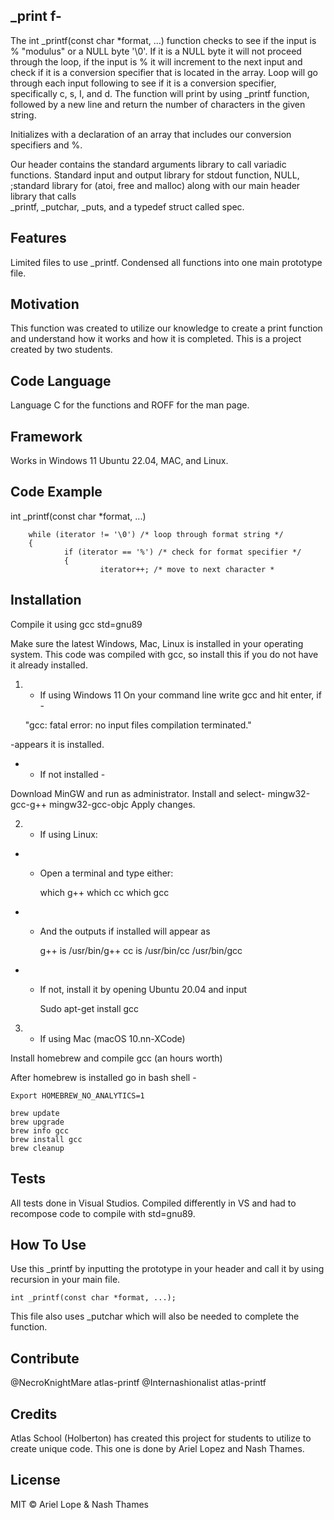 ## _print f- 

The int _printf(const char *format, ...) function checks to see if the input is  % "modulus" or a NULL byte '\0'. If it is a NULL byte it will not proceed through the loop, if the input is % it will increment to the next input and check if it is a conversion specifier that is located in the array. Loop will go through each input following to see if it is a conversion specifier, specifically c, s, I, and d. The function will print by using _printf function, followed by a new line and return the number of characters in the given string.

Initializes with a declaration of an array that includes our conversion specifiers and %.

Our header contains the standard arguments library to call variadic functions. Standard input and output library for stdout function, NULL,  ;standard library for (atoi, free and malloc) along with our main header library that calls  
_printf, _putchar, _puts, and a typedef struct called spec. 

## Features

Limited files to use _printf. Condensed all functions into one main prototype file.

## Motivation

This function was created to utilize our knowledge to create a print function and understand how it works and how it is completed.  This is a project created by two students.
		
## Code Language

Language C for the functions and ROFF for the man page.
	
## Framework

Works in Windows 11 Ubuntu 22.04, MAC, and Linux.
	

## Code Example

 int _printf(const char *format, ...)

        while (iterator != '\0') /* loop through format string */
        {
                if (iterator == '%') /* check for format specifier */
                {
                        iterator++; /* move to next character *

## Installation

Compile it using gcc std=gnu89

Make sure the latest Windows, Mac, Linux is installed in your operating system. This code was compiled with gcc, so install this if you do not have it already installed.

1. + If using Windows 11
On your command line write gcc and hit enter, if -

	"gcc: fatal error: no input files
compilation terminated." 

-appears it is installed. 

* + If not installed -

Download MinGW and run as administrator.
Install and select-
	mingw32-gcc-g++
	mingw32-gcc-objc
Apply changes.

2. + If using Linux:

* + Open a terminal and type either:

	which g++
	which cc
	which gcc

* + And the outputs if installed will appear as 

	g++ is /usr/bin/g++
	cc is /usr/bin/cc
	/usr/bin/gcc

* + If not, install it by opening Ubuntu 20.04 and input 

	Sudo apt-get install gcc

3. + If using Mac (macOS 10.nn-XCode)

Install homebrew and compile gcc (an hours worth)

After homebrew is installed go in bash shell -

	Export HOMEBREW_NO_ANALYTICS=1

	brew update
	brew upgrade
	brew info gcc
	brew install gcc
	brew cleanup


## Tests

All tests done in Visual Studios. Compiled differently in VS and had to recompose code to compile with std=gnu89.

## How To Use

Use this _printf by inputting the prototype in your header and call it by using recursion in your main file. 

	int _printf(const char *format, ...);

This file also uses _putchar which will also be needed to complete the function.

## Contribute

@NecroKnightMare atlas-printf
@Internashionalist atlas-printf

## Credits

Atlas School (Holberton) has created this project for students to utilize to create unique code. This one is done by Ariel Lopez and Nash Thames. 

## License

MIT © Ariel Lope & Nash Thames 
